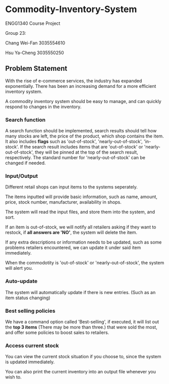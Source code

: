 # Commodity-Inventory-System
ENGG1340 Course Project

Group 23:

Chang Wei-Fan 3035554610

Hsu Ya-Cheng  3035550250
## Problem Statement
With the rise of e-commerce services, the industry has expanded exponentially. There has been an increasing demand for a more efficient inventory system. 

A commodity inventory system should be easy to manage, and can quickly respond to changes in the inventory. 
### Search function
A search function should be implemented, search results should tell how many stocks are left, the price of the product, which shop contains the item. It also includes **flags** such as 'out-of-stock', 'nearly-out-of-stock', 'in-stock'. If the search result includes items that are 'out-of-stock' or 'nearly-out-of-stock', they will be pinned at the top of the search result, respectively. The standard number for 'nearly-out-of-stock' can be changed if needed.
### Input/Output
Different retail shops can input items to the systems seperately. 

The items inputted will provide basic information, such as name, amount, price, stock number, manufacturer, availability in shops. 

The system will read the input files, and store them into the system, and sort.

If an item is out-of-stock, we will notify all retailers asking if they want to restock, if **all answers are 'NO'**, the system will delete the item.

If any extra descriptions or information needs to be updated, such as some problems retailers encountered, we can update it under said item immediately.

When the commodotity is 'out-of-stock' or 'nearly-out-of-stock', the system will alert you.
### Auto-update
The system will automatically update if there is new entries. (Such as an item status changing)
### Best selling policies
We have a command option called 'Best-selling', if executed, it will list out the **top 3 items** (There may be more than three.) that were sold the most, and offer some policies to boost sales to retailers.
### Access current stock
You can view the current stock situation if you choose to, since the system is updated immediately.

You can also print the current inventory into an output file whenever you wish to.

